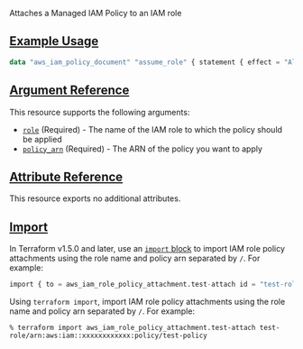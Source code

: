 Attaches a Managed IAM Policy to an IAM role

## [Example Usage](https://registry.terraform.io/providers/hashicorp/aws/latest/docs/resources/kms_key#example-usage)

```terraform
data "aws_iam_policy_document" "assume_role" { statement { effect = "Allow" principals { type = "Service" identifiers = ["ec2.amazonaws.com"] } actions = ["sts:AssumeRole"] } } resource "aws_iam_role" "role" { name = "test-role" assume_role_policy = data.aws_iam_policy_document.assume_role.json } data "aws_iam_policy_document" "policy" { statement { effect = "Allow" actions = ["ec2:Describe*"] resources = ["*"] } } resource "aws_iam_policy" "policy" { name = "test-policy" description = "A test policy" policy = data.aws_iam_policy_document.policy.json } resource "aws_iam_role_policy_attachment" "test-attach" { role = aws_iam_role.role.name policy_arn = aws_iam_policy.policy.arn }
```

## [Argument Reference](https://registry.terraform.io/providers/hashicorp/aws/latest/docs/resources/kms_key#argument-reference)

This resource supports the following arguments:

-   [`role`](https://registry.terraform.io/providers/hashicorp/aws/latest/docs/resources/kms_key#role-3) (Required) - The name of the IAM role to which the policy should be applied
-   [`policy_arn`](https://registry.terraform.io/providers/hashicorp/aws/latest/docs/resources/kms_key#policy_arn-2) (Required) - The ARN of the policy you want to apply

## [Attribute Reference](https://registry.terraform.io/providers/hashicorp/aws/latest/docs/resources/kms_key#attribute-reference)

This resource exports no additional attributes.

## [Import](https://registry.terraform.io/providers/hashicorp/aws/latest/docs/resources/kms_key#import)

In Terraform v1.5.0 and later, use an [`import` block](https://developer.hashicorp.com/terraform/language/import) to import IAM role policy attachments using the role name and policy arn separated by `/`. For example:

```terraform
import { to = aws_iam_role_policy_attachment.test-attach id = "test-role/arn:aws:iam::xxxxxxxxxxxx:policy/test-policy" }
```

Using `terraform import`, import IAM role policy attachments using the role name and policy arn separated by `/`. For example:

```console
% terraform import aws_iam_role_policy_attachment.test-attach test-role/arn:aws:iam::xxxxxxxxxxxx:policy/test-policy
```